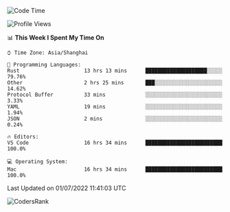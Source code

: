 <!--START_SECTION:waka-->
![Code Time](http://img.shields.io/badge/Code%20Time-1%2C454%20hrs%2029%20mins-blue)

![Profile Views](http://img.shields.io/badge/Profile%20Views-28-blue)

📊 **This Week I Spent My Time On** 

```text
⌚︎ Time Zone: Asia/Shanghai

💬 Programming Languages: 
Rust                     13 hrs 13 mins      ████████████████████░░░░░   79.76% 
Other                    2 hrs 25 mins       ███░░░░░░░░░░░░░░░░░░░░░░   14.62% 
Protocol Buffer          33 mins             ░░░░░░░░░░░░░░░░░░░░░░░░░   3.33% 
YAML                     19 mins             ░░░░░░░░░░░░░░░░░░░░░░░░░   1.94% 
JSON                     2 mins              ░░░░░░░░░░░░░░░░░░░░░░░░░   0.24%

🔥 Editors: 
VS Code                  16 hrs 34 mins      █████████████████████████   100.0%

💻 Operating System: 
Mac                      16 hrs 34 mins      █████████████████████████   100.0%

```


 Last Updated on 01/07/2022 11:41:03 UTC
<!--END_SECTION:waka-->

![CodersRank](https://cr-skills-chart-widget.azurewebsites.net/api/api?username=BugenZhao&padding=16&tooltip=true&branding=false&sort-by-score=true&skills=Rust%2C%20Swift%2C%20C%2C%20TypeScript%2C%20Java%2C%20Go%2C%20Dart%2C%20C%2B%2B%2C%20Python%2C%20Assembly%2C%20Shell%2C%20Kotlin)
